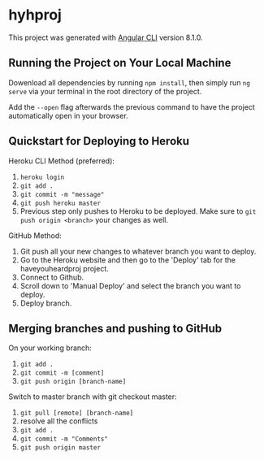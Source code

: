 # hyhproj

This project was generated with [Angular CLI](https://github.com/angular/angular-cli) version 8.1.0.

## Running the Project on Your Local Machine
Dowenload all dependencies by running `npm install`, then simply run `ng serve` via your terminal in the root directory of the project.

Add the `--open` flag afterwards the previous command to have the project automatically open in your browser.

## Quickstart for Deploying to Heroku

Heroku CLI Method (preferred): 
1. `heroku login`
2. `git add .`
3. `git commit -m "message"`
4. `git push heroku master`
5. Previous step only pushes to Heroku to be deployed. Make sure to `git push origin <branch>` your changes as well. 

GitHub Method:
1. Git push all your new changes to whatever branch you want to deploy.
2. Go to the Heroku website and then go to the 'Deploy' tab for the haveyouheardproj project. 
3. Connect to Github.
4. Scroll down to 'Manual Deploy' and select the branch you want to deploy. 
5. Deploy branch.


## Merging branches and pushing to GitHub

On your working branch:
1. `git add .`
2. `git commit -m [comment]`
3. `git push origin [branch-name]`

Switch to master branch with git checkout master:
1. `git pull [remote] [branch-name]`
2. resolve all the conflicts
3. `git add .`
4. `git commit -m "Comments"`
5. `git push origin master`
